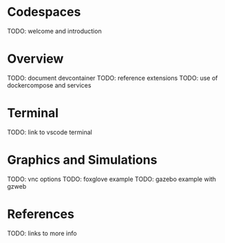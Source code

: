 # Codespaces

TODO: welcome and introduction

# Overview

TODO: document devcontainer
TODO: reference extensions
TODO: use of dockercompose and services

# Terminal

TODO: link to vscode terminal

# Graphics and Simulations

TODO: vnc options
TODO: foxglove example
TODO: gazebo example with gzweb

# References

TODO: links to more info